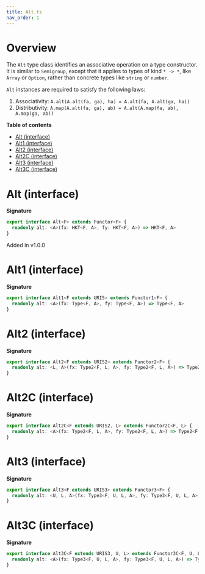 ```yaml
---
title: Alt.ts
nav_order: 1
---
```


# Overview

The `Alt` type class identifies an associative operation on a type constructor. It is similar to `Semigroup`, except
that it applies to types of kind `* -> *`, like `Array` or `Option`, rather than concrete types like `string` or
`number`.

`Alt` instances are required to satisfy the following laws:

1. Associativity: `A.alt(A.alt(fa, ga), ha) = A.alt(fa, A.alt(ga, ha))`
2. Distributivity: `A.map(A.alt(fa, ga), ab) = A.alt(A.map(fa, ab), A.map(ga, ab))`

**Table of contents**

- [Alt (interface)](#alt-interface)
- [Alt1 (interface)](#alt1-interface)
- [Alt2 (interface)](#alt2-interface)
- [Alt2C (interface)](#alt2c-interface)
- [Alt3 (interface)](#alt3-interface)
- [Alt3C (interface)](#alt3c-interface)

# Alt (interface)

**Signature**

```ts
export interface Alt<F> extends Functor<F> {
  readonly alt: <A>(fx: HKT<F, A>, fy: HKT<F, A>) => HKT<F, A>
}
```

Added in v1.0.0

# Alt1 (interface)

**Signature**

```ts
export interface Alt1<F extends URIS> extends Functor1<F> {
  readonly alt: <A>(fx: Type<F, A>, fy: Type<F, A>) => Type<F, A>
}
```

# Alt2 (interface)

**Signature**

```ts
export interface Alt2<F extends URIS2> extends Functor2<F> {
  readonly alt: <L, A>(fx: Type2<F, L, A>, fy: Type2<F, L, A>) => Type2<F, L, A>
}
```

# Alt2C (interface)

**Signature**

```ts
export interface Alt2C<F extends URIS2, L> extends Functor2C<F, L> {
  readonly alt: <A>(fx: Type2<F, L, A>, fy: Type2<F, L, A>) => Type2<F, L, A>
}
```

# Alt3 (interface)

**Signature**

```ts
export interface Alt3<F extends URIS3> extends Functor3<F> {
  readonly alt: <U, L, A>(fx: Type3<F, U, L, A>, fy: Type3<F, U, L, A>) => Type3<F, U, L, A>
}
```

# Alt3C (interface)

**Signature**

```ts
export interface Alt3C<F extends URIS3, U, L> extends Functor3C<F, U, L> {
  readonly alt: <A>(fx: Type3<F, U, L, A>, fy: Type3<F, U, L, A>) => Type3<F, U, L, A>
}
```
